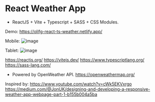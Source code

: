 # React Weather App

- ReactJS + Vite + Typescript + SASS + CSS Modules.

Demo: https://olifg-react-ts-weather.netlify.app/

Mobile:
![image](https://user-images.githubusercontent.com/20329802/218359513-357dcf38-35c9-45ee-9e19-90623bacb6e3.png)

Tablet:
![image](https://user-images.githubusercontent.com/20329802/218359549-d4672869-39b7-415e-905d-0eccd32c32da.png)

https://reactjs.org/
https://vitejs.dev/
https://www.typescriptlang.org/
https://sass-lang.com/

- Powered by OpenWeather API.
https://openweathermap.org/

Inspired by:
https://www.youtube.com/watch?v=cWk5EKVxrgo 
https://medium.com/@JonUK/designing-and-developing-a-responsive-weather-app-webpage-part-1-b155b004a5ba
